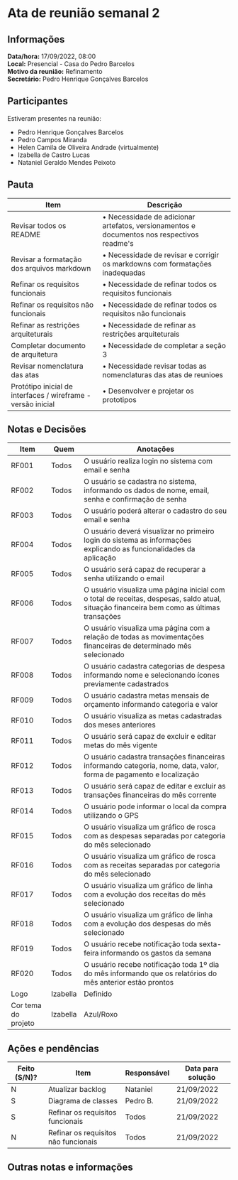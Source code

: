 # Ata de reunião semanal 2
  
## Informações
**Data/hora:** 17/09/2022, 08:00    
**Local:** Presencial - Casa do Pedro Barcelos  
**Motivo da reunião:** Refinamento   
**Secretário:** Pedro Henrique Gonçalves Barcelos

## Participantes
Estiveram presentes na reunião:
- Pedro Henrique Gonçalves Barcelos
- Pedro Campos Miranda
- Helen Camila de Oliveira Andrade (virtualmente)
- Izabella de Castro Lucas
- Nataniel Geraldo Mendes Peixoto

## Pauta

Item | Descrição
---- | ----
| Revisar todos os README | • Necessidade de adicionar artefatos, versionamentos e documentos nos respectivos readme's
|  Revisar a formatação dos arquivos markdown| • Necessidade de revisar e corrigir os markdowns com formatações inadequadas
| Refinar os requisitos funcionais | • Necessidade de refinar todos os requisitos funcionais
| Refinar os requisitos não funcionais | • Necessidade de refinar todos os requisitos não funcionais
| Refinar as restrições arquiteturais | • Necessidade de refinar  as restrições arquiteturais
| Completar documento de arquitetura | • Necessidade de completar a seção 3
| Revisar nomenclatura das atas | • Necessidade revisar todas as nomenclaturas das atas de reunioes
| Protótipo inicial de interfaces / wireframe - versão inicial | • Desenvolver e projetar os prototipos

## Notas e Decisões
Item | Quem | Anotações |
---- | ---- | ---- |
| RF001 | Todos  | O usuário realiza login no sistema com email e senha
| RF002 | Todos  | O usuário se cadastra no sistema, informando os dados de nome, email, senha e confirmação de senha
| RF003 | Todos  | O usuário poderá alterar o cadastro do seu email e senha
| RF004 | Todos  | O usuário deverá visualizar no primeiro login do sistema as informações explicando as funcionalidades da aplicação
| RF005 | Todos  | O usuário será capaz de recuperar a senha utilizando o email
| RF006 | Todos  | O usuário visualiza uma página inicial com o total de receitas, despesas, saldo atual, situação financeira bem como as últimas transações
| RF007 | Todos  | O usuário visualiza uma página com a relação de todas as movimentações financeiras de determinado mês selecionado
| RF008 | Todos  | O usuário cadastra categorias de despesa informando nome e selecionando ícones previamente cadastrados
| RF009 | Todos  | O usuário cadastra metas mensais de orçamento informando categoria e valor
| RF010 | Todos  | O usuário visualiza as metas cadastradas dos meses anteriores
| RF011 | Todos  | O usuário será capaz de excluir e editar metas do mês vigente
| RF012 | Todos  | O usuário cadastra transações financeiras informando categoria, nome, data, valor, forma de pagamento e localização
| RF013 | Todos  | O usuário será capaz de editar e excluir as transações financeiras do mês corrente
| RF014 | Todos  | O usuário pode informar o local da compra utilizando o GPS
| RF015 | Todos  | O usuário visualiza um gráfico de rosca com as despesas separadas por categoria do mês selecionado
| RF016 | Todos  | O usuário visualiza um gráfico de rosca com as receitas separadas por categoria do mês selecionado
| RF017 | Todos  | O usuário visualiza um gráfico de linha com a evolução dos receitas do mês selecionado
| RF018 | Todos  | O usuário visualiza um gráfico de linha com a evolução dos despesas do mês selecionado
| RF019 | Todos  | O usuário recebe notificação toda sexta-feira informando os gastos da semana
| RF020 | Todos  | O usuário recebe notificação toda 1º dia do mês informando que os relatórios do mês anterior estão prontos
| Logo | Izabella | Definido
| Cor tema do projeto | Izabella | Azul/Roxo


## Ações e pendências
| Feito (S/N)? | Item | Responsável | Data para solução |
| ---- | ---- | ---- | ---- |
| N | Atualizar backlog | Nataniel | 21/09/2022 |
| S | Diagrama de classes | Pedro B. | 21/09/2022 |
| S | Refinar os requisitos funcionais | Todos | 21/09/2022 |
| N | Refinar os requisitos não funcionais | Todos | 21/09/2022 |


## Outras notas e informações 
